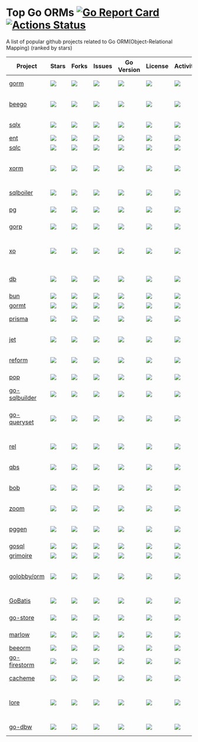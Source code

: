 # Top Go ORMs [![Go Report Card](https://goreportcard.com/badge/github.com/d-tsuji/awesome-go-orms)](https://goreportcard.com/report/github.com/d-tsuji/awesome-go-orms) [![Actions Status](https://github.com/d-tsuji/awesome-go-orms/workflows/CI/badge.svg)](https://github.com/d-tsuji/awesome-go-orms/actions)

A list of popular github projects related to Go ORM(Object-Relational Mapping) (ranked by stars)

| Project                                                  | Stars                                                               | Forks                                                               | Issues                                                               | Go Version                                                                             | License                                                               | Activity                                                                  | Description                                                                                                                              |
|----------------------------------------------------------|---------------------------------------------------------------------|---------------------------------------------------------------------|----------------------------------------------------------------------|----------------------------------------------------------------------------------------|-----------------------------------------------------------------------|---------------------------------------------------------------------------|------------------------------------------------------------------------------------------------------------------------------------------|
| [gorm](https://github.com/go-gorm/gorm)                  | ![](https://img.shields.io/github/stars/go-gorm/gorm)               | ![](https://img.shields.io/github/forks/go-gorm/gorm)               | ![](https://img.shields.io/github/issues/go-gorm/gorm)               | ![](https://img.shields.io/github/go-mod/go-version/go-gorm/gorm/master)               | ![](https://img.shields.io/github/license/go-gorm/gorm)               | ![](https://img.shields.io/github/last-commit/go-gorm/gorm)               | The fantastic ORM library for Golang, aims to be developer friendly                                                                      |
| [beego](https://github.com/beego/beego)                  | ![](https://img.shields.io/github/stars/beego/beego)                | ![](https://img.shields.io/github/forks/beego/beego)                | ![](https://img.shields.io/github/issues/beego/beego)                | ![](https://img.shields.io/github/go-mod/go-version/beego/beego/master)                | ![](https://img.shields.io/github/license/beego/beego)                | ![](https://img.shields.io/github/last-commit/beego/beego)                | beego is an open-source, high-performance web framework for the Go programming language.                                                 |
| [sqlx](https://github.com/jmoiron/sqlx)                  | ![](https://img.shields.io/github/stars/jmoiron/sqlx)               | ![](https://img.shields.io/github/forks/jmoiron/sqlx)               | ![](https://img.shields.io/github/issues/jmoiron/sqlx)               | ![](https://img.shields.io/github/go-mod/go-version/jmoiron/sqlx/master)               | ![](https://img.shields.io/github/license/jmoiron/sqlx)               | ![](https://img.shields.io/github/last-commit/jmoiron/sqlx)               | general purpose extensions to golang's database/sql                                                                                      |
| [ent](https://github.com/ent/ent)                        | ![](https://img.shields.io/github/stars/ent/ent)                    | ![](https://img.shields.io/github/forks/ent/ent)                    | ![](https://img.shields.io/github/issues/ent/ent)                    | ![](https://img.shields.io/github/go-mod/go-version/ent/ent/master)                    | ![](https://img.shields.io/github/license/ent/ent)                    | ![](https://img.shields.io/github/last-commit/ent/ent)                    | An entity framework for Go                                                                                                               |
| [sqlc](https://github.com/sqlc-dev/sqlc)                 | ![](https://img.shields.io/github/stars/sqlc-dev/sqlc)              | ![](https://img.shields.io/github/forks/sqlc-dev/sqlc)              | ![](https://img.shields.io/github/issues/sqlc-dev/sqlc)              | ![](https://img.shields.io/github/go-mod/go-version/sqlc-dev/sqlc/master)              | ![](https://img.shields.io/github/license/sqlc-dev/sqlc)              | ![](https://img.shields.io/github/last-commit/sqlc-dev/sqlc)              | Generate type-safe code from SQL                                                                                                         |
| [xorm](https://github.com/go-xorm/xorm)                  | ![](https://img.shields.io/github/stars/go-xorm/xorm)               | ![](https://img.shields.io/github/forks/go-xorm/xorm)               | ![](https://img.shields.io/github/issues/go-xorm/xorm)               | ![](https://img.shields.io/github/go-mod/go-version/go-xorm/xorm/master)               | ![](https://img.shields.io/github/license/go-xorm/xorm)               | ![](https://img.shields.io/github/last-commit/go-xorm/xorm)               | Simple and Powerful ORM for Go, support mysql,postgres,tidb,sqlite3,mssql,oracle, Moved to https://gitea.com/xorm/xorm                   |
| [sqlboiler](https://github.com/volatiletech/sqlboiler)   | ![](https://img.shields.io/github/stars/volatiletech/sqlboiler)     | ![](https://img.shields.io/github/forks/volatiletech/sqlboiler)     | ![](https://img.shields.io/github/issues/volatiletech/sqlboiler)     | ![](https://img.shields.io/github/go-mod/go-version/volatiletech/sqlboiler/master)     | ![](https://img.shields.io/github/license/volatiletech/sqlboiler)     | ![](https://img.shields.io/github/last-commit/volatiletech/sqlboiler)     | Generate a Go ORM tailored to your database schema.                                                                                      |
| [pg](https://github.com/go-pg/pg)                        | ![](https://img.shields.io/github/stars/go-pg/pg)                   | ![](https://img.shields.io/github/forks/go-pg/pg)                   | ![](https://img.shields.io/github/issues/go-pg/pg)                   | ![](https://img.shields.io/github/go-mod/go-version/go-pg/pg/master)                   | ![](https://img.shields.io/github/license/go-pg/pg)                   | ![](https://img.shields.io/github/last-commit/go-pg/pg)                   | Golang ORM with focus on PostgreSQL features and performance                                                                             |
| [gorp](https://github.com/go-gorp/gorp)                  | ![](https://img.shields.io/github/stars/go-gorp/gorp)               | ![](https://img.shields.io/github/forks/go-gorp/gorp)               | ![](https://img.shields.io/github/issues/go-gorp/gorp)               | ![](https://img.shields.io/github/go-mod/go-version/go-gorp/gorp/master)               | ![](https://img.shields.io/github/license/go-gorp/gorp)               | ![](https://img.shields.io/github/last-commit/go-gorp/gorp)               | Go Relational Persistence - an ORM-ish library for Go                                                                                    |
| [xo](https://github.com/xo/xo)                           | ![](https://img.shields.io/github/stars/xo/xo)                      | ![](https://img.shields.io/github/forks/xo/xo)                      | ![](https://img.shields.io/github/issues/xo/xo)                      | ![](https://img.shields.io/github/go-mod/go-version/xo/xo/master)                      | ![](https://img.shields.io/github/license/xo/xo)                      | ![](https://img.shields.io/github/last-commit/xo/xo)                      | Command line tool to generate idiomatic Go code for SQL databases supporting PostgreSQL, MySQL, SQLite, Oracle, and Microsoft SQL Server |
| [db](https://github.com/upper/db)                        | ![](https://img.shields.io/github/stars/upper/db)                   | ![](https://img.shields.io/github/forks/upper/db)                   | ![](https://img.shields.io/github/issues/upper/db)                   | ![](https://img.shields.io/github/go-mod/go-version/upper/db/master)                   | ![](https://img.shields.io/github/license/upper/db)                   | ![](https://img.shields.io/github/last-commit/upper/db)                   | Data access layer for PostgreSQL, CockroachDB, MySQL, SQLite and MongoDB with ORM-like features.                                         |
| [bun](https://github.com/uptrace/bun)                    | ![](https://img.shields.io/github/stars/uptrace/bun)                | ![](https://img.shields.io/github/forks/uptrace/bun)                | ![](https://img.shields.io/github/issues/uptrace/bun)                | ![](https://img.shields.io/github/go-mod/go-version/uptrace/bun/master)                | ![](https://img.shields.io/github/license/uptrace/bun)                | ![](https://img.shields.io/github/last-commit/uptrace/bun)                | SQL-first Golang ORM                                                                                                                     |
| [gormt](https://github.com/xxjwxc/gormt)                 | ![](https://img.shields.io/github/stars/xxjwxc/gormt)               | ![](https://img.shields.io/github/forks/xxjwxc/gormt)               | ![](https://img.shields.io/github/issues/xxjwxc/gormt)               | ![](https://img.shields.io/github/go-mod/go-version/xxjwxc/gormt/master)               | ![](https://img.shields.io/github/license/xxjwxc/gormt)               | ![](https://img.shields.io/github/last-commit/xxjwxc/gormt)               | database to golang struct                                                                                                                |
| [prisma](https://github.com/steebchen/prisma-client-go)  | ![](https://img.shields.io/github/stars/steebchen/prisma-client-go) | ![](https://img.shields.io/github/forks/steebchen/prisma-client-go) | ![](https://img.shields.io/github/issues/steebchen/prisma-client-go) | ![](https://img.shields.io/github/go-mod/go-version/steebchen/prisma-client-go/master) | ![](https://img.shields.io/github/license/steebchen/prisma-client-go) | ![](https://img.shields.io/github/last-commit/steebchen/prisma-client-go) | Prisma Client Go is an auto-generated and fully type-safe database client                                                                |
| [jet](https://github.com/go-jet/jet)                     | ![](https://img.shields.io/github/stars/go-jet/jet)                 | ![](https://img.shields.io/github/forks/go-jet/jet)                 | ![](https://img.shields.io/github/issues/go-jet/jet)                 | ![](https://img.shields.io/github/go-mod/go-version/go-jet/jet/master)                 | ![](https://img.shields.io/github/license/go-jet/jet)                 | ![](https://img.shields.io/github/last-commit/go-jet/jet)                 | Type safe SQL builder with code generation and automatic query result data mapping                                                       |
| [reform](https://github.com/go-reform/reform)            | ![](https://img.shields.io/github/stars/go-reform/reform)           | ![](https://img.shields.io/github/forks/go-reform/reform)           | ![](https://img.shields.io/github/issues/go-reform/reform)           | ![](https://img.shields.io/github/go-mod/go-version/go-reform/reform/master)           | ![](https://img.shields.io/github/license/go-reform/reform)           | ![](https://img.shields.io/github/last-commit/go-reform/reform)           | A better ORM for Go, based on non-empty interfaces and code generation.                                                                  |
| [pop](https://github.com/gobuffalo/pop)                  | ![](https://img.shields.io/github/stars/gobuffalo/pop)              | ![](https://img.shields.io/github/forks/gobuffalo/pop)              | ![](https://img.shields.io/github/issues/gobuffalo/pop)              | ![](https://img.shields.io/github/go-mod/go-version/gobuffalo/pop/master)              | ![](https://img.shields.io/github/license/gobuffalo/pop)              | ![](https://img.shields.io/github/last-commit/gobuffalo/pop)              | A Tasty Treat For All Your Database Needs                                                                                                |
| [go-sqlbuilder](https://github.com/huandu/go-sqlbuilder) | ![](https://img.shields.io/github/stars/huandu/go-sqlbuilder)       | ![](https://img.shields.io/github/forks/huandu/go-sqlbuilder)       | ![](https://img.shields.io/github/issues/huandu/go-sqlbuilder)       | ![](https://img.shields.io/github/go-mod/go-version/huandu/go-sqlbuilder/master)       | ![](https://img.shields.io/github/license/huandu/go-sqlbuilder)       | ![](https://img.shields.io/github/last-commit/huandu/go-sqlbuilder)       | A flexible and powerful SQL string builder library plus a zero-config ORM.                                                               |
| [go-queryset](https://github.com/jirfag/go-queryset)     | ![](https://img.shields.io/github/stars/jirfag/go-queryset)         | ![](https://img.shields.io/github/forks/jirfag/go-queryset)         | ![](https://img.shields.io/github/issues/jirfag/go-queryset)         | ![](https://img.shields.io/github/go-mod/go-version/jirfag/go-queryset/master)         | ![](https://img.shields.io/github/license/jirfag/go-queryset)         | ![](https://img.shields.io/github/last-commit/jirfag/go-queryset)         | 100% type-safe ORM for Go (Golang) with code generation and MySQL, PostgreSQL, Sqlite3, SQL Server support. GORM under the hood.         |
| [rel](https://github.com/go-rel/rel)                     | ![](https://img.shields.io/github/stars/go-rel/rel)                 | ![](https://img.shields.io/github/forks/go-rel/rel)                 | ![](https://img.shields.io/github/issues/go-rel/rel)                 | ![](https://img.shields.io/github/go-mod/go-version/go-rel/rel/master)                 | ![](https://img.shields.io/github/license/go-rel/rel)                 | ![](https://img.shields.io/github/last-commit/go-rel/rel)                 | :gem: Modern ORM for Golang - Testable, Extendable and Crafted Into a Clean and Elegant API                                              |
| [qbs](https://github.com/coocood/qbs)                    | ![](https://img.shields.io/github/stars/coocood/qbs)                | ![](https://img.shields.io/github/forks/coocood/qbs)                | ![](https://img.shields.io/github/issues/coocood/qbs)                | ![](https://img.shields.io/badge/go.mod-not%20found-orange)                            | ![](https://img.shields.io/github/license/coocood/qbs)                | ![](https://img.shields.io/github/last-commit/coocood/qbs)                | QBS stands for Query By Struct. A Go ORM.                                                                                                |
| [bob](https://github.com/stephenafamo/bob)               | ![](https://img.shields.io/github/stars/stephenafamo/bob)           | ![](https://img.shields.io/github/forks/stephenafamo/bob)           | ![](https://img.shields.io/github/issues/stephenafamo/bob)           | ![](https://img.shields.io/github/go-mod/go-version/stephenafamo/bob/master)           | ![](https://img.shields.io/github/license/stephenafamo/bob)           | ![](https://img.shields.io/github/last-commit/stephenafamo/bob)           | SQL query builder and ORM/Factory generator for Go with support for PostgreSQL, MySQL and SQLite                                         |
| [zoom](https://github.com/albrow/zoom)                   | ![](https://img.shields.io/github/stars/albrow/zoom)                | ![](https://img.shields.io/github/forks/albrow/zoom)                | ![](https://img.shields.io/github/issues/albrow/zoom)                | ![](https://img.shields.io/badge/go.mod-not%20found-orange)                            | ![](https://img.shields.io/github/license/albrow/zoom)                | ![](https://img.shields.io/github/last-commit/albrow/zoom)                | A blazing-fast datastore and querying engine for Go built on Redis.                                                                      |
| [pggen](https://github.com/jschaf/pggen)                 | ![](https://img.shields.io/github/stars/jschaf/pggen)               | ![](https://img.shields.io/github/forks/jschaf/pggen)               | ![](https://img.shields.io/github/issues/jschaf/pggen)               | ![](https://img.shields.io/github/go-mod/go-version/jschaf/pggen/master)               | ![](https://img.shields.io/github/license/jschaf/pggen)               | ![](https://img.shields.io/github/last-commit/jschaf/pggen)               | Generate type-safe Go for any Postgres query. If Postgres can run the query, pggen can generate code for it.                             |
| [gosql](https://github.com/rushteam/gosql)               | ![](https://img.shields.io/github/stars/rushteam/gosql)             | ![](https://img.shields.io/github/forks/rushteam/gosql)             | ![](https://img.shields.io/github/issues/rushteam/gosql)             | ![](https://img.shields.io/github/go-mod/go-version/rushteam/gosql/master)             | ![](https://img.shields.io/github/license/rushteam/gosql)             | ![](https://img.shields.io/github/last-commit/rushteam/gosql)             | golang orm and sql builder                                                                                                               |
| [grimoire](https://github.com/Fs02/grimoire)             | ![](https://img.shields.io/github/stars/Fs02/grimoire)              | ![](https://img.shields.io/github/forks/Fs02/grimoire)              | ![](https://img.shields.io/github/issues/Fs02/grimoire)              | ![](https://img.shields.io/github/go-mod/go-version/Fs02/grimoire/master)              | ![](https://img.shields.io/github/license/Fs02/grimoire)              | ![](https://img.shields.io/github/last-commit/Fs02/grimoire)              | Database access layer for golang                                                                                                         |
| [golobby/orm](https://github.com/golobby/orm)            | ![](https://img.shields.io/github/stars/golobby/orm)                | ![](https://img.shields.io/github/forks/golobby/orm)                | ![](https://img.shields.io/github/issues/golobby/orm)                | ![](https://img.shields.io/github/go-mod/go-version/golobby/orm/master)                | ![](https://img.shields.io/github/license/golobby/orm)                | ![](https://img.shields.io/github/last-commit/golobby/orm)                | A lightweight yet powerful, fast, customizable, type-safe object-relational mapper for the Go programming language.                      |
| [GoBatis](https://github.com/mei-rune/GoBatis)           | ![](https://img.shields.io/github/stars/mei-rune/GoBatis)           | ![](https://img.shields.io/github/forks/mei-rune/GoBatis)           | ![](https://img.shields.io/github/issues/mei-rune/GoBatis)           | ![](https://img.shields.io/github/go-mod/go-version/mei-rune/GoBatis/master)           | ![](https://img.shields.io/github/license/mei-rune/GoBatis)           | ![](https://img.shields.io/github/last-commit/mei-rune/GoBatis)           | An easy ORM tool for Golang, support MyBatis-Like XML template SQL                                                                       |
| [go-store](https://github.com/gosuri/go-store)           | ![](https://img.shields.io/github/stars/gosuri/go-store)            | ![](https://img.shields.io/github/forks/gosuri/go-store)            | ![](https://img.shields.io/github/issues/gosuri/go-store)            | ![](https://img.shields.io/badge/go.mod-not%20found-orange)                            | ![](https://img.shields.io/github/license/gosuri/go-store)            | ![](https://img.shields.io/github/last-commit/gosuri/go-store)            | A simple and fast Redis backed key-value store library for Go                                                                            |
| [marlow](https://github.com/dadleyy/marlow)              | ![](https://img.shields.io/github/stars/dadleyy/marlow)             | ![](https://img.shields.io/github/forks/dadleyy/marlow)             | ![](https://img.shields.io/github/issues/dadleyy/marlow)             | ![](https://img.shields.io/badge/go.mod-no%20version%20found-yellow)                   | ![](https://img.shields.io/github/license/dadleyy/marlow)             | ![](https://img.shields.io/github/last-commit/dadleyy/marlow)             | golang generator for type-safe sql api constructs                                                                                        |
| [beeorm](https://github.com/latolukasz/beeorm)           | ![](https://img.shields.io/github/stars/latolukasz/beeorm)          | ![](https://img.shields.io/github/forks/latolukasz/beeorm)          | ![](https://img.shields.io/github/issues/latolukasz/beeorm)          | ![](https://img.shields.io/github/go-mod/go-version/latolukasz/beeorm/master)          | ![](https://img.shields.io/github/license/latolukasz/beeorm)          | ![](https://img.shields.io/github/last-commit/latolukasz/beeorm)          | Golang ORM                                                                                                                               |
| [go-firestorm](https://github.com/jschoedt/go-firestorm) | ![](https://img.shields.io/github/stars/jschoedt/go-firestorm)      | ![](https://img.shields.io/github/forks/jschoedt/go-firestorm)      | ![](https://img.shields.io/github/issues/jschoedt/go-firestorm)      | ![](https://img.shields.io/badge/go.mod-no%20version%20found-yellow)                   | ![](https://img.shields.io/github/license/jschoedt/go-firestorm)      | ![](https://img.shields.io/github/last-commit/jschoedt/go-firestorm)      | Simple Go ORM for Google/Firebase Cloud Firestore                                                                                        |
| [cacheme](https://github.com/Yiling-J/cacheme-go)        | ![](https://img.shields.io/github/stars/Yiling-J/cacheme-go)        | ![](https://img.shields.io/github/forks/Yiling-J/cacheme-go)        | ![](https://img.shields.io/github/issues/Yiling-J/cacheme-go)        | ![](https://img.shields.io/github/go-mod/go-version/Yiling-J/cacheme-go/master)        | ![](https://img.shields.io/github/license/Yiling-J/cacheme-go)        | ![](https://img.shields.io/github/last-commit/Yiling-J/cacheme-go)        | Schema based, typed Redis caching/memoize framework for Go                                                                               |
| [lore](https://github.com/abrahambotros/lore)            | ![](https://img.shields.io/github/stars/abrahambotros/lore)         | ![](https://img.shields.io/github/forks/abrahambotros/lore)         | ![](https://img.shields.io/github/issues/abrahambotros/lore)         | ![](https://img.shields.io/badge/go.mod-not%20found-orange)                            | ![](https://img.shields.io/github/license/abrahambotros/lore)         | ![](https://img.shields.io/github/last-commit/abrahambotros/lore)         | Light Object-Relational Environment (LORE) provides a simple and lightweight pseudo-ORM/pseudo-struct-mapping environment for Go         |
| [go-dbw](https://github.com/hashicorp/go-dbw)            | ![](https://img.shields.io/github/stars/hashicorp/go-dbw)           | ![](https://img.shields.io/github/forks/hashicorp/go-dbw)           | ![](https://img.shields.io/github/issues/hashicorp/go-dbw)           | ![](https://img.shields.io/github/go-mod/go-version/hashicorp/go-dbw/master)           | ![](https://img.shields.io/github/license/hashicorp/go-dbw)           | ![](https://img.shields.io/github/last-commit/hashicorp/go-dbw)           | A simple package that encapsulates database operations.                                                                                  |
